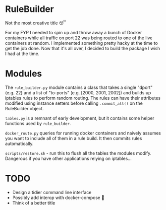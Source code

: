 # RuleBuilder

Not the most creative title :sleeping: 

For my FYP I needed to spin up and throw away a bunch of Docker containers while all traffic on port 22 was being routed to one of the live containers at random. I implemented something pretty hacky at the time to get the job done. Now that it's all over, I decided to build the package I wish I had at the time. 

# Modules

The `rule_builder.py` module contains a class that takes a single "dport" (e.g. 22) and a list of "to-ports" (e.g. [2000, 2001, 2002]) and builds up iptables rules to perform random routing. The rules can have their attributes modified using instance setters before calling `.commit_all()` on the RuleBuilder object.

`tables.py` is a remnant of early development, but it contains some helper functions used by `rule_builder`.

`docker_route.py` queries for running docker containers and naively assumes you want to include all of them in a rule build. It then commits rules automatically. 

`scripts/restore.sh` - run this to flush all the tables the modules modify. Dangerous if you have other applications relying on iptables...

# TODO

* Design a tidier command line interface
* Possibly add interop with docker-compose :thinking:
* Think of a better title
